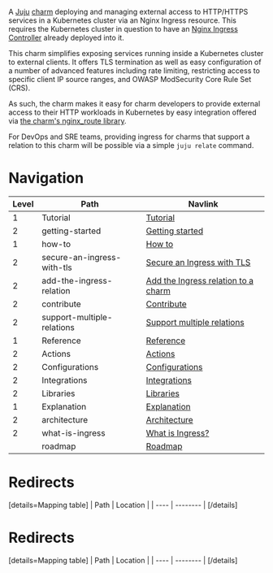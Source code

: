 A [Juju](https://juju.is/) [charm](https://juju.is/docs/olm/charmed-operators) deploying and managing external access to HTTP/HTTPS services in a Kubernetes cluster via an Nginx Ingress resource. This requires the Kubernetes cluster in question to have an [Nginx Ingress Controller](https://docs.nginx.com/nginx-ingress-controller/) already deployed into it.

This charm simplifies exposing services running inside a Kubernetes cluster to external clients. It offers TLS termination as well as easy configuration of a number of advanced features including rate limiting, restricting access to specific client IP source ranges, and OWASP ModSecurity Core Rule Set (CRS).

As such, the charm makes it easy for charm developers to provide external access to their HTTP workloads in Kubernetes by easy integration offered via [the charm's nginx_route library](https://charmhub.io/nginx-ingress-integrator/libraries/nginx_route).

For DevOps and SRE teams, providing ingress for charms that support a relation to this charm will be possible via a simple `juju relate` command.


# Navigation

| Level | Path     | Navlink                         |
| ----- | -------- | ------------------------------- |
| 1 | Tutorial | [Tutorial]() |
| 2 | getting-started | [Getting started](/t/nginx-ingress-integrator-docs-tutorial-getting-started/7697)
| 1 | how-to | [How to]() |
| 2 | secure-an-ingress-with-tls | [Secure an Ingress with TLS](https://discourse.charmhub.io/t/nginx-ingress-integrator-docs-how-to-secure-ingress-with-tls/10301) |
| 2 | add-the-ingress-relation | [Add the Ingress relation to a charm](/t/nginx-ingress-integrator-docs-tutorial-adding-relation-to-a-charm/7434) |
| 2 | contribute | [Contribute](/t/nginx-ingress-integrator-docs-contributing-hacking/4512)  |
| 2 | support-multiple-relations | [Support multiple relations](/t/nginx-ingress-integrator-docs-multiple-relations/5725) |
| 1 | Reference | [Reference]() |
| 2 | Actions | [Actions](https://charmhub.io/nginx-ingress-integrator/actions) |
| 2 | Configurations | [Configurations](https://charmhub.io/nginx-ingress-integrator/configure) |
| 2 | Integrations | [Integrations](/t/nginx-ingress-integrator-docs-reference-integrations/7756) |
| 2 | Libraries | [Libraries](https://charmhub.io/nginx-ingress-integrator/libraries/ingress) |
| 1 | Explanation | [Explanation]() |
| 2 | architecture | [Architecture](/t/nginx-ingress-integrator-docs-charm-architecture/7391) |
| 2 | what-is-ingress | [What is Ingress?](/t/nginx-ingress-integrator-docs-ingress-explanation/7392) | 
|  | roadmap | [Roadmap](/t/nginx-ingress-integrator-docs-roadmap/7432) |


# Redirects

[details=Mapping table]
| Path | Location |
| ---- | -------- |
[/details]


# Redirects

[details=Mapping table]
| Path | Location |
| ---- | -------- |
[/details]